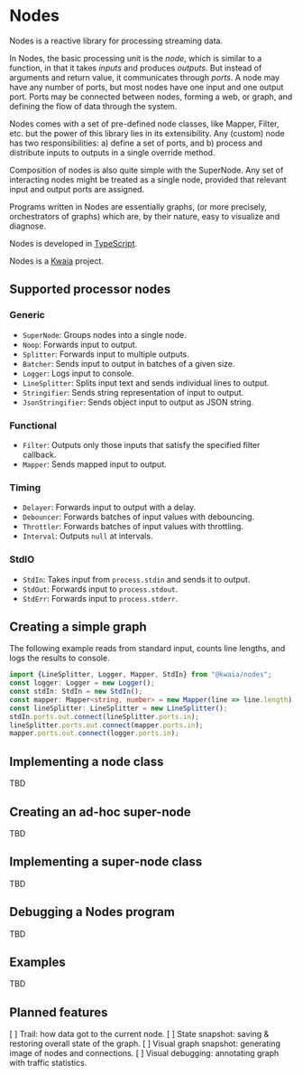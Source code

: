 Nodes
=====

Nodes is a reactive library for processing streaming data.

In Nodes, the basic processing unit is the *node*, which is similar to a 
function, in that it takes *inputs* and produces *outputs*. But instead of 
arguments and return value, it communicates through *ports*. A node may have 
any number of ports, but most nodes have one input and one output port. Ports
may be connected between nodes, forming a web, or graph, and defining the 
flow of data through the system.

Nodes comes with a set of pre-defined node classes, like Mapper, Filter, etc.
but the power of this library lies in its extensibility. Any (custom) node 
has two responsibilities: a) define a set of ports, and b) process and 
distribute inputs to outputs in a single override method.

Composition of nodes is also quite simple with the SuperNode. Any set of  
interacting nodes might be treated as a single node, provided that relevant  
input and output ports are assigned.

Programs written in Nodes are essentially graphs, (or more precisely,  
orchestrators of graphs) which are, by their nature, easy to visualize and  
diagnose.

Nodes is developed in [TypeScript](http://www.typescriptlang.org/).

Nodes is a [Kwaia](http://kwaia.com) project.

Supported processor nodes
-------------------------

### Generic

- `SuperNode`: Groups nodes into a single node.
- `Noop`: Forwards input to output.
- `Splitter`: Forwards input to multiple outputs.
- `Batcher`: Sends input to output in batches of a given size.
- `Logger`: Logs input to console.
- `LineSplitter`: Splits input text and sends individual lines to output.
- `Stringifier`: Sends string representation of input to output.
- `JsonStringifier`: Sends object input to output as JSON string.

### Functional

- `Filter`: Outputs only those inputs that satisfy the specified filter callback.
- `Mapper`: Sends mapped input to output.

### Timing

- `Delayer`: Forwards input to output with a delay.
- `Debouncer`: Forwards batches of input values with debouncing.
- `Throttler`: Forwards batches of input values with throttling.
- `Interval`: Outputs `null` at intervals.

### StdIO

- `StdIn`: Takes input from `process.stdin` and sends it to output.
- `StdOut`: Forwards input to `process.stdout`.
- `StdErr`: Forwards input to `process.stderr`.

Creating a simple graph
-----------------------

The following example reads from standard input, counts line lengths, and 
logs the results to console.

```typescript
import {LineSplitter, Logger, Mapper, StdIn} from "@kwaia/nodes";
const logger: Logger = new Logger();
const stdIn: StdIn = new StdIn();
const mapper: Mapper<string, number> = new Mapper(line => line.length);
const lineSplitter: LineSplitter = new LineSplitter();
stdIn.ports.out.connect(lineSplitter.ports.in);
lineSplitter.ports.out.connect(mapper.ports.in);
mapper.ports.out.connect(logger.ports.in);
```

Implementing a node class
-------------------------

TBD

Creating an ad-hoc super-node
----------------------------

TBD

Implementing a super-node class
------------------------------

TBD

Debugging a Nodes program
-------------------------

TBD

Examples
--------

TBD

Planned features
----------------

[ ] Trail: how data got to the current node.
[ ] State snapshot: saving & restoring overall state of the graph.
[ ] Visual graph snapshot: generating image of nodes and connections.
[ ] Visual debugging: annotating graph with traffic statistics.
